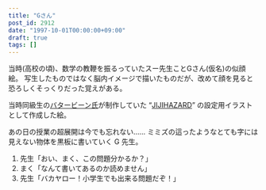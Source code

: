 ```yaml
---
title: "Gさん"
post_id: 2912
date: "1997-10-01T00:00:00+09:00"
draft: true
tags: []
---
```



当時(高校の頃)、数学の教鞭を振るっていたスー先生ことGさん(仮名)の似顔絵。
写生したものではなく脳内イメージで描いたものだが、改めて顔を見ると恐ろしくそっくりだった覚えがある。

当時同級生の[バタービーン氏](http://mixi.jp/show_friend.pl?id=2308126)が制作していた “[JIJIHAZARD](https://danmaq.com/2898)” の設定用イラストとして作成した絵。

あの日の授業の超展開は今でも忘れない……
ミミズの這ったようなとても字には見えない物体を黒板に書いていく G 先生。

1. 先生「おい、まく、この問題分かるか？」
2. まく「なんて書いてあるのか読めません」
3. 先生「バカヤロー！小学生でも出来る問題だぞ！」
